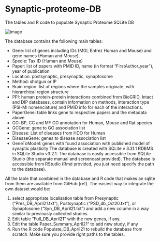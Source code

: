 # Synaptic-proteome-DB
The tables and R code to populate Synaptic Proteome SQLite DB

	
 
![image](https://user-images.githubusercontent.com/1798733/113897717-0e580b00-97c3-11eb-860d-704b905ba685.png)


The database contains the following main tables: 
-	Gene: list of genes including IDs (MGI, Entrez Human and Mouse) and gene names (Human and Mouse).
-	Specie: Tax ID (Human and Mouse)
-	Paper: list of papers with PMID ID, name (in format “FirstAuthor_year”), year of publication
-	Location: postsynaptic, presynaptic, synaptosome
-	Method: shotgun or IP
-	Brain region: list of regions where the samples originate, with hierarchical region structure
-	PPI: human protein-protein interactions combined from BioGRID, Intact and DIP databases, contain information on methods, interaction type (PSI-MI nomenclature) and PMID info for each of the interactions.
-	PaperGene: table links gene to respective papers and the metadata above
-	GO: BP, CC and MF GO annotation for Human, Mouse and Rat species
-	GOGene: gene to GO association list
-	Disease: List of diseases from HDO for Human
-	DiseaseGene: genes to disease association list
-	GeneToModel: genes with found association with published model of synaptic plasticity
The database is created with SQLite v 3.31.1 RDBMS in SQLite Studio v3.2.1. 
The database is easily accessible from SQLite Studio (the separate manual and screencast provided). The database is accessible from RStudio (Rmd provided, you just need specify the path to the database).

All the table that combined in the database and R code that makes an sqlite from them are available from GitHub (ref). The easiest way to integrate the own dataset would be:
 1) select appropriate localisation table from Presynaptic (“Pres_DB_April21.txt”), Postsynaptic (“PSD_db_Oct20.txt”), or Synaptosome (“Syn_DB_April21.txt”) and add a new column in a way similar to previously collected studies.
 2) Edit table “Full_DB_April21” with the new genes, if any. 
3) Edit the table Paper_Summary_April21” to add new study, if any 
4) Run the R code Populate_DB_April21 to rebuild the database from scratch. Make sure you provide right paths to the tables.

